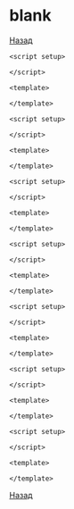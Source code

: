# blank

[Назад][back]

```vue
<script setup>

</script>

<template>

</template>
```

```vue
<script setup>

</script>

<template>

</template>
```

```vue
<script setup>

</script>

<template>

</template>
```

```vue
<script setup>

</script>

<template>

</template>
```

```vue
<script setup>

</script>

<template>

</template>
```

```vue
<script setup>

</script>

<template>

</template>
```

```vue
<script setup>

</script>

<template>

</template>
```

[Назад][back]

[back]: <.> "Назад к оглавлению"